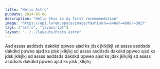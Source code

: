 ```yaml
---
title: "Hello Astro"
pubDate: 2024-05-08
description: "Hello this is my first recommendation"
image: "https://api.lorem.space/image/fashion?w=640&h=480&r=3027"
tags: ["astro", "javascript"]
layout: "../../layouts/Posts.astro"
---
```


Asd assss asddsds dakdkd ppweo ajsd ks jdsk jklkjlkjl
sd assss asddsds dakdkd ppweo ajsd ks jdsk jklkjlkj
sd assss asddsds dakdkd ppweo ajsd ks jdsk jklkjlkj
sd assss asddsds dakdkd ppweo ajsd ks jdsk jklkjlkj
sd assss asddsds dakdkd ppweo ajsd ks jdsk jklkjlkj